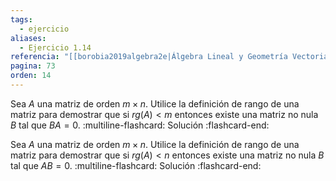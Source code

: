 ```yaml
---
tags:
  - ejercicio
aliases:
  - Ejercicio 1.14
referencia: "[[borobia2019algebra2e|Álgebra Lineal y Geometría Vectorial (2a ed)]]"
pagina: 73
orden: 14
---
```

Sea $A$ una matriz de orden $m \times n$. Utilice la definición de rango de una matriz para demostrar que si $rg(A) < m$ entonces existe una matriz no nula $B$ tal que $BA = 0$.
:multiline-flashcard:
Solución
:flashcard-end:

Sea $A$ una matriz de orden $m \times n$. Utilice la definición de rango de una matriz para demostrar que si $rg(A) < n$ entonces existe una matriz no nula $B$ tal que $AB = 0$.
:multiline-flashcard:
Solución
:flashcard-end:
